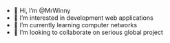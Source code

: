 - 👋 Hi, I’m @MrWinny
- 👀 I’m interested in development web applications
- 🌱 I’m currently learning computer networks
- 💞️ I’m looking to collaborate on serious global project

<!---
mrwinny01/mrwinny01 is a ✨ special ✨ repository because its `README.md` (this file) appears on your GitHub profile.
You can click the Preview link to take a look at your changes.
--->
